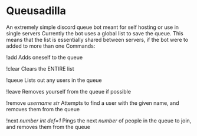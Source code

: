 # Queusadilla
An extremely simple discord queue bot meant for self hosting or use in single servers
Currently the bot uses a global list to save the queue. This means that the list is essentially shared between servers, if the bot were to added to more than one
Commands:

!add
Adds oneself to the queue

!clear
Clears the ENTIRE list

!queue
Lists out any users in the queue

!leave
Removes yourself from the queue if possible

!remove *username str*
Attempts to find a user with the given name, and removes them from the queue

!next *number int def=1*
Pings the next *number* of people in the queue to join, and removes them from the queue
